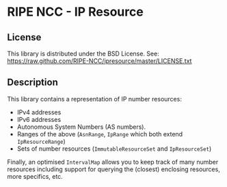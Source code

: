 RIPE NCC - IP Resource
====================================

License
-------
This library is distributed under the BSD License.
See: https://raw.github.com/RIPE-NCC/ipresource/master/LICENSE.txt

Description
-----------

This library contains a representation of IP number resources:

* IPv4 addresses
* IPv6 addresses
* Autonomous System Numbers (AS numbers).
* Ranges of the above (`AsnRange`, `IpRange` which both extend `IpResourceRange`)
* Sets of number resources (`ImmutableResourceSet` and `IpResourceSet`)

Finally, an optimised `IntervalMap` allows you to keep track of many number resources including support for querying
the (closest) enclosing resources, more specifics, etc.
